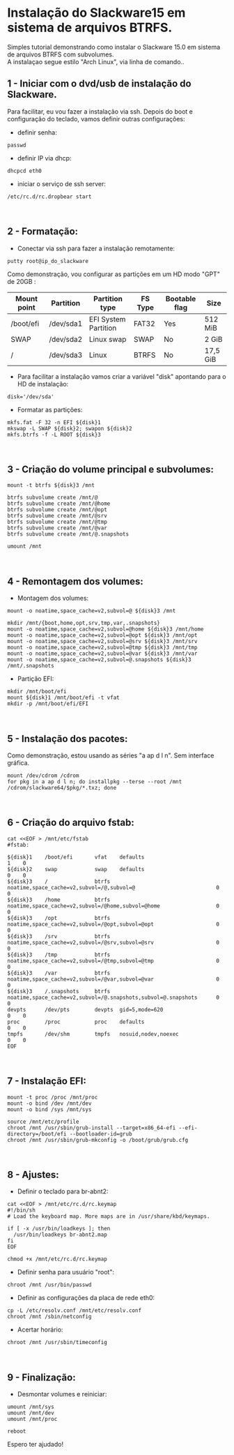 # Instalação do Slackware15 em sistema de arquivos BTRFS.

Simples tutorial demonstrando como instalar o Slackware 15.0  em sistema de arquivos BTRFS com subvolumes.  
A instalaçao segue estilo "Arch Linux", via linha de comando..

## 1 - Iniciar com o dvd/usb de instalação do Slackware. 

Para facilitar, eu vou fazer a instalação via ssh. Depois do boot e configuração do teclado, vamos definir outras configurações:

- definir senha:
```
passwd
```

- definir IP via dhcp:
```
dhcpcd eth0
```

- iniciar o serviço de ssh server:
```
/etc/rc.d/rc.dropbear start
```
<br>

## 2 - Formatação:

- Conectar via ssh para fazer a instalação remotamente:
```
putty root@ip_do_slackware
```

Como demonstração, vou configurar as partições em um HD modo "GPT" de 20GB :  

| Mount point | Partition | Partition type | FS Type     | Bootable flag | Size   |
|-----------|-----------|---------------------|-----------|----|--------|
| /boot/efi | /dev/sda1 | EFI System Partition| FAT32 | Yes           | 512 MiB|
| SWAP      | /dev/sda2 | Linux swap | SWAP   | No            | 2 GiB |
| /         | /dev/sda3 | Linux | BTRFS       | No            | 17,5 GiB |

- Para facilitar a instalação vamos criar a variável "disk" apontando para o HD de instalação:
```
disk='/dev/sda'
```

- Formatar as partições:
```
mkfs.fat -F 32 -n EFI ${disk}1
mkswap -L SWAP ${disk}2; swapon ${disk}2
mkfs.btrfs -f -L ROOT ${disk}3
```
<br>

## 3 - Criação do volume principal e subvolumes:
```
mount -t btrfs ${disk}3 /mnt

btrfs subvolume create /mnt/@
btrfs subvolume create /mnt/@home
btrfs subvolume create /mnt/@opt
btrfs subvolume create /mnt/@srv
btrfs subvolume create /mnt/@tmp
btrfs subvolume create /mnt/@var
btrfs subvolume create /mnt/@.snapshots

umount /mnt
```
<br>

## 4 - Remontagem dos volumes:

- Montagem dos volumes:
```
mount -o noatime,space_cache=v2,subvol=@ ${disk}3 /mnt

mkdir /mnt/{boot,home,opt,srv,tmp,var,.snapshots}
mount -o noatime,space_cache=v2,subvol=@home ${disk}3 /mnt/home
mount -o noatime,space_cache=v2,subvol=@opt ${disk}3 /mnt/opt
mount -o noatime,space_cache=v2,subvol=@srv ${disk}3 /mnt/srv
mount -o noatime,space_cache=v2,subvol=@tmp ${disk}3 /mnt/tmp
mount -o noatime,space_cache=v2,subvol=@var ${disk}3 /mnt/var
mount -o noatime,space_cache=v2,subvol=@.snapshots ${disk}3 /mnt/.snapshots
```

- Partição EFI:
```
mkdir /mnt/boot/efi
mount ${disk}1 /mnt/boot/efi -t vfat
mkdir -p /mnt/boot/efi/EFI
```
<br>

## 5 - Instalação dos pacotes:

Como demonstração, estou usando as séries "a ap d l n". Sem interface gráfica.
```
mount /dev/cdrom /cdrom
for pkg in a ap d l n; do installpkg --terse --root /mnt /cdrom/slackware64/$pkg/*.txz; done
```
<br>

## 6 - Criação do arquivo fstab:
```
cat <<EOF > /mnt/etc/fstab
#fstab:
      
${disk}1    /boot/efi       vfat    defaults                                                           1    0
${disk}2    swap            swap    defaults                                                           0    0
${disk}3    /               btrfs   noatime,space_cache=v2,subvol=/@,subvol=@                          0    0
${disk}3    /home           btrfs   noatime,space_cache=v2,subvol=/@home,subvol=@home                  0    0
${disk}3    /opt            btrfs   noatime,space_cache=v2,subvol=/@opt,subvol=@opt                    0    0
${disk}3    /srv            btrfs   noatime,space_cache=v2,subvol=/@srv,subvol=@srv                    0    0
${disk}3    /tmp            btrfs   noatime,space_cache=v2,subvol=/@tmp,subvol=@tmp                    0    0
${disk}3    /var            btrfs   noatime,space_cache=v2,subvol=/@var,subvol=@var                    0    0
${disk}3    /.snapshots     btrfs   noatime,space_cache=v2,subvol=/@.snapshots,subvol=@.snapshots      0    0
devpts      /dev/pts        devpts  gid=5,mode=620                                                     0    0
proc        /proc           proc    defaults                                                           0    0
tmpfs       /dev/shm        tmpfs   nosuid,nodev,noexec                                                0    0
EOF
```
<br>  

## 7 - Instalação EFI:
```
mount -t proc /proc /mnt/proc
mount -o bind /dev /mnt/dev
mount -o bind /sys /mnt/sys

source /mnt/etc/profile
chroot /mnt /usr/sbin/grub-install --target=x86_64-efi --efi-directory=/boot/efi --bootloader-id=grub
chroot /mnt /usr/sbin/grub-mkconfig -o /boot/grub/grub.cfg
```
<br>

## 8 - Ajustes:

- Definir o teclado para br-abnt2:
```
cat <<EOF > /mnt/etc/rc.d/rc.keymap
#!/bin/sh
# Load the keyboard map. More maps are in /usr/share/kbd/keymaps.

if [ -x /usr/bin/loadkeys ]; then
  /usr/bin/loadkeys br-abnt2.map
fi
EOF

chmod +x /mnt/etc/rc.d/rc.keymap
```

- Definir senha para usuário "root":
```
chroot /mnt /usr/bin/passwd
```

- Definir as configurações da placa de rede eth0:
```
cp -L /etc/resolv.conf /mnt/etc/resolv.conf
chroot /mnt /sbin/netconfig
```

- Acertar horário:
```
chroot /mnt /usr/sbin/timeconfig  
```
<br>

## 9 - Finalização:

- Desmontar volumes e reiniciar:
```
umount /mnt/sys
umount /mnt/dev
umount /mnt/proc

reboot
```

Espero ter ajudado!
